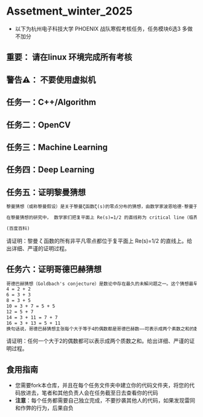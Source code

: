 # Assetment_winter_2025

+ 以下为杭州电子科技大学 PHOENIX 战队寒假考核任务，任务模块6选3 多做不加分

## 重要： 请在linux 环境完成所有考核

## 警告⚠： 不要使用虚拟机

## 任务一：C++/Algorithm

## 任务二：OpenCV

## 任务三：Machine Learning

## 任务四：Deep Learning

## 任务五：证明黎曼猜想

``` txt
黎曼猜想（或称黎曼假设）是关于黎曼ζ函数ζ(s)的零点分布的猜想，由数学家波恩哈德·黎曼于1859年提出。黎曼观察到，素数的频率紧密相关于一个精心构造的所谓黎曼zeta函数ζ(s)的性态。复平面上使黎曼ζ 函数取值为零的点被称为黎曼ζ函数的零点。s=-2n （n 为正整数）是黎曼 ζ 函数的零点，这些零点分布有序、 性质简单，被称为黎曼ζ 函数的平凡零点 (trivial zero)。除了这些平凡零点外，黎曼ζ函数还有许多其它零点，它们的性质远比那些平凡零点来得复杂，被称为非平凡零点 (non-trivial zeros)。

在黎曼猜想的研究中， 数学家们把复平面上 Re(s)=1/2 的直线称为 critical line（临界线）。运用这一术语，黎曼猜想也可以表述为：黎曼ζ 函数的所有非平凡零点都位于 critical line 上。即黎曼ζ 函数的所有非平凡零点都位于复平面上 Re(s)=1/2 的直线上（Re(s)表示复数s的实数部分）。

(百度百科)
```

请证明：黎曼 ζ 函数的所有非平凡零点都位于复平面上 Re(s)=1/2 的直线上。给出详细、严谨的证明过程。

## 任务六：证明哥德巴赫猜想

``` txt
哥德巴赫猜想（Goldbach's conjecture）是数论中存在最久的未解问题之一。这个猜想最早出现在1742年普鲁士数学家克里斯蒂安·哥德巴赫与瑞士数学家莱昂哈德·欧拉的通信中。用现代的数学语言，哥德巴赫猜想可以陈述为： “ 任一大于2的偶数，都可表示成两个素数之和。 ” 这个猜想与当时欧洲数论学家讨论的整数分拆问题有一定联系。整数分拆问题是一类讨论“是否能将整数分拆为某些拥有特定性质的数的和”的问题，比如能否将所有整数都分拆为若干个完全平方数之和，或者若干个完全立方数的和等。而将一个给定的偶数分拆成两个素数之和，则被称之为此数的哥德巴赫分拆。例如，
4 = 2 + 2
6 = 3 + 3
8 = 3 + 5
10 = 3 + 7 = 5 + 5
12 = 5 + 7
14 = 3 + 11 = 7 + 7
16 = 3 + 13 = 5 + 11
换句话说，哥德巴赫猜想主张每个大于等于4的偶数都是哥德巴赫数——可表示成两个素数之和的数。哥德巴赫猜想也是二十世纪初希尔伯特第八问题中的一个子问题。
```

请证明：任何一个大于2的偶数都可以表示成两个质数之和。给出详细、严谨的证明过程。

## 食用指南

+ 您需要fork本仓库，并且在每个任务文件夹中建立你的代码文件夹，将您的代码放进去，笔者和其他负责人会在任务截至日去查看你的代码
+ **注意**：每个任务都需要自己独立完成，不要抄袭其他人的代码，如果发现雷同和作弊的行为，后果自负
